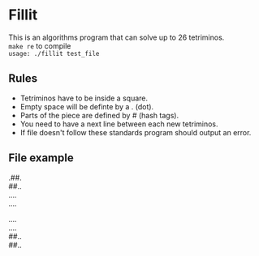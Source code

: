 # Fillit
This is an algorithms program that can solve up to 26 tetriminos.  
`make re` to compile  
`usage: ./fillit test_file`

## Rules
- Tetriminos have to be inside a square.
- Empty space will be definte by a . (dot).  
- Parts of the piece are defined by # (hash tags).
- You need to have a next line between each new tetriminos.
- If file doesn't follow these standards program should output an error.

## File example
.##.  
##..  
....  
....  

....  
....  
##..  
##..  
